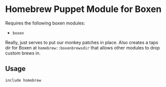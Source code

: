 # Homebrew Puppet Module for Boxen

Requires the following boxen modules:

* `boxen`

Really, just serves to put our monkey patches in place.
Also creates a taps dir for Boxen at `homebrew::boxenbrewsdir`
that allows other modules to drop custom brews in.

## Usage

```puppet
include homebrew
```
